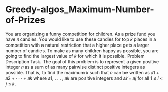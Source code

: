 # Greedy-algos_Maximum-Number-of-Prizes
You are organizing a funny competition for children. As a prize fund you have 𝑛 candies. You would like to use these candies for top 𝑘 places in a competition with a natural restriction that a higher place gets a larger number of candies. To make as many children happy as possible, you are going to find the largest value of 𝑘 for which it is possible. Problem Description Task. The goal of this problem is to represent a given positive integer 𝑛 as a sum of as many pairwise distinct positive integers as possible. That is, to find the maximum 𝑘 such that 𝑛 can be written as 𝑎1 + 𝑎2 + · · · + 𝑎𝑘 where 𝑎1, . . . , 𝑎𝑘 are positive integers and 𝑎𝑖 ̸= 𝑎𝑗 for all 1 ≤ 𝑖 &lt; 𝑗 ≤ 𝑘.
